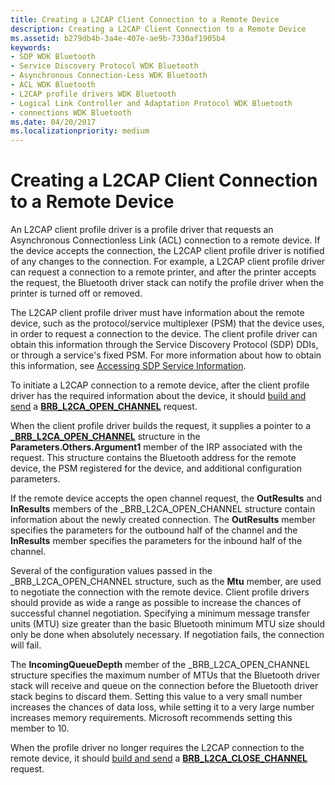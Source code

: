 ```yaml
---
title: Creating a L2CAP Client Connection to a Remote Device
description: Creating a L2CAP Client Connection to a Remote Device
ms.assetid: b279db4b-3a4e-407e-ae9b-7330af1905b4
keywords:
- SDP WDK Bluetooth
- Service Discovery Protocol WDK Bluetooth
- Asynchronous Connection-Less WDK Bluetooth
- ACL WDK Bluetooth
- L2CAP profile drivers WDK Bluetooth
- Logical Link Controller and Adaptation Protocol WDK Bluetooth
- connections WDK Bluetooth
ms.date: 04/20/2017
ms.localizationpriority: medium
---
```


# Creating a L2CAP Client Connection to a Remote Device


An L2CAP client profile driver is a profile driver that requests an Asynchronous Connectionless Link (ACL) connection to a remote device. If the device accepts the connection, the L2CAP client profile driver is notified of any changes to the connection. For example, a L2CAP client profile driver can request a connection to a remote printer, and after the printer accepts the request, the Bluetooth driver stack can notify the profile driver when the printer is turned off or removed.

The L2CAP client profile driver must have information about the remote device, such as the protocol/service multiplexer (PSM) that the device uses, in order to request a connection to the device. The client profile driver can obtain this information through the Service Discovery Protocol (SDP) DDIs, or through a service's fixed PSM. For more information about how to obtain this information, see [Accessing SDP Service Information](accessing-sdp-service-information.md).

To initiate a L2CAP connection to a remote device, after the client profile driver has the required information about the device, it should [build and send](building-and-sending-a-brb.md) a [**BRB\_L2CA\_OPEN\_CHANNEL**](https://docs.microsoft.com/previous-versions/ff536615(v=vs.85)) request.

When the client profile driver builds the request, it supplies a pointer to a [**\_BRB\_L2CA\_OPEN\_CHANNEL**](https://docs.microsoft.com/windows-hardware/drivers/ddi/bthddi/ns-bthddi-_brb_l2ca_open_channel) structure in the **Parameters.Others.Argument1** member of the IRP associated with the request. This structure contains the Bluetooth address for the remote device, the PSM registered for the device, and additional configuration parameters.

If the remote device accepts the open channel request, the **OutResults** and **InResults** members of the \_BRB\_L2CA\_OPEN\_CHANNEL structure contain information about the newly created connection. The **OutResults** member specifies the parameters for the outbound half of the channel and the **InResults** member specifies the parameters for the inbound half of the channel.

Several of the configuration values passed in the \_BRB\_L2CA\_OPEN\_CHANNEL structure, such as the **Mtu** member, are used to negotiate the connection with the remote device. Client profile drivers should provide as wide a range as possible to increase the chances of successful channel negotiation. Specifying a minimum message transfer units (MTU) size greater than the basic Bluetooth minimum MTU size should only be done when absolutely necessary. If negotiation fails, the connection will fail.

The **IncomingQueueDepth** member of the \_BRB\_L2CA\_OPEN\_CHANNEL structure specifies the maximum number of MTUs that the Bluetooth driver stack will receive and queue on the connection before the Bluetooth driver stack begins to discard them. Setting this value to a very small number increases the chances of data loss, while setting it to a very large number increases memory requirements. Microsoft recommends setting this member to 10.

When the profile driver no longer requires the L2CAP connection to the remote device, it should [build and send](building-and-sending-a-brb.md) a [**BRB\_L2CA\_CLOSE\_CHANNEL**](https://docs.microsoft.com/previous-versions/ff536614(v=vs.85)) request.

 

 





